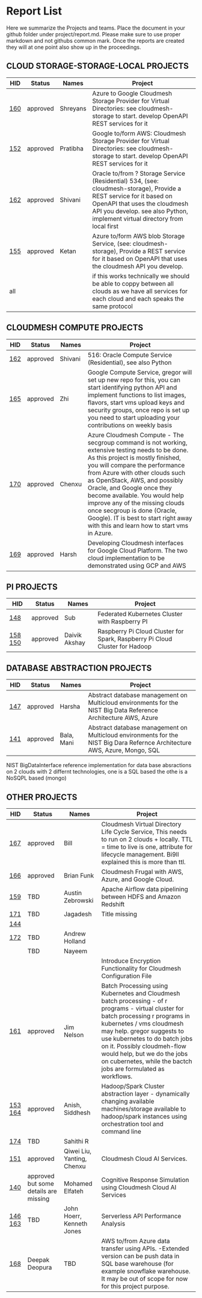 # Report List

Here we summarize the Projects and teams. Place the document in your github folder under project/report.md. Please make sure to use proper markdown and not githubs common mark. Once the reports are created they will at one point also show up in the proceedings.

## CLOUD STORAGE-STORAGE-LOCAL PROJECTS

| HID	| Status |	Names |	Project| 
| ---- | ---- | ---- | ---- |
| [160](https://github.com/cloudmesh-community/fa19-516-160/blob/master/project/report.md) | approved |	Shreyans |	Azure to Google Cloudmesh Storage Provider for Virtual Directories: see cloudmesh-storage to start. develop OpenAPI REST services for it|
| [152](https://github.com/cloudmesh-community/fa19-516-152/blob/master/project/report.md) | approved | Pratibha	| Google to/form AWS: Cloudmesh Storage Provider for Virtual Directories: see cloudmesh-storage to start. develop OpenAPI REST services for it| 
| [162](https://github.com/cloudmesh-community/fa19-516-162/blob/master/project/report.md)	| approved | Shivani | Oracle to/from ? Storage Service (Residential) 534, (see: cloudmesh-storage), Provide a REST service for it based on OpenAPI that uses the cloudmesh API you develop. see also Python, implement virtual directory from local first |
| [155](https://github.com/cloudmesh-community/fa19-516-155/blob/master/project/report.md)	| approved | Ketan	| Azure to/form AWS blob Storage Service, (see: cloudmesh-storage), Provide a REST service for it based on OpenAPI that uses the cloudmesh API you develop. |
| all |	 | |  if this works technically we should be able to coppy between all clouds as we have all services for each cloud and each speaks the same protocol |



## CLOUDMESH COMPUTE PROJECTS


| HID	| Status |	Names |	Project| 
| ---- | ---- | ---- | ---- |
| [162](https://github.com/cloudmesh-community/fa19-516-162/blob/master/project/report.md)	| approved	| Shivani | 	516: Oracle Compute Service (Residential), see also Python
| [165](https://github.com/cloudmesh-community/fa19-516-165/blob/master/project/report.md)	| approved	| Zhi	| Google Compute Service, gregor will set up new repo for this, you can start identifying python API and implement functions to list images, flavors, start vms upload keys and security groups, once repo is set up you need to start uploading your contributions on weekly basis
| [170](https://github.com/cloudmesh-community/fa19-516-170/blob/master/project/report.md)	| approved	| Chenxu |	Azure Cloudmesh Compute - The secgroup command is not working, extensive testing needs to be done. As this project is mostly finished, you will compare the performance from Azure with other clouds such as OpenStack, AWS, and possibly Oracle, and Google once they become available. You would help improve any of the missing clouds once secgroup is done (Oracle, Google). IT is best to start right away with this and learn how to start vms in Azure.
| [169](https://github.com/cloudmesh-community/fa19-516-169/blob/master/project/report.md)	| approved	| Harsh	| Developing Cloudmesh interfaces for Google Cloud Platform. The two cloud implementation to be demonstrated using GCP and AWS |

## PI PROJECTS


| HID	| Status |	Names |	Project| 
| ---- | ---- | ---- | ---- |
| [148](https://github.com/cloudmesh-community/fa19-516-148/blob/master/project/report.md)	| approved |	Sub|	Federated Kubernetes Cluster with Raspberry PI
| [158](https://github.com/cloudmesh-community/fa19-516-158/blob/master/project/report.md) [150](https://github.com/cloudmesh-community/fa19-516-150/blob/master/project/report.md)	| approved	| Daivik Akshay	| Raspberry Pi Cloud Cluster for Spark, Raspberry Pi Cloud Cluster for Hadoop

## DATABASE ABSTRACTION PROJECTS

| HID	| Status |	Names |	Project| 
| ---- | ---- | ---- | ---- |
| [147](https://github.com/cloudmesh-community/fa19-516-147/blob/master/project/report.md)	| approved	| Harsha	| Abstract database management on Multicloud environments for the NIST Big Data Reference Architecture AWS, Azure
| [141](https://github.com/cloudmesh-community/fa19-516-141/blob/master/project/report.md)	| approved| 	Bala, Mani	| Abstract database management on Multicloud environments for the NIST Big Dara Refernce Architecture AWS, Azure, Mongo, SQL

NIST BigDataInterface reference implementation for data base absractions on 2 clouds with 2 differnt technologies, one is a SQL based the othe is a NoSQPL based (mongo)


## OTHER PROJECTS

| HID	| Status |	Names |	Project| 
| ---- | ---- | ---- | ---- |
| [167](https://github.com/cloudmesh-community/fa19-516-167/blob/master/project/report.md) | approved |Bill	|Cloudmesh Virtual Directory Life Cycle Service, This needs to run on 2 clouds + locally.  TTL = time to live is one, attribute for lifecycle management. Bi9ll explained this is more than ttl.
| [166](https://github.com/cloudmesh-community/fa19-516-166/blob/master/project/report.md) |	approved |Brian Funk	| Cloudmesh Frugal with AWS, Azure, and Google Cloud.
| [159](https://github.com/cloudmesh-community/fa19-516-159/blob/master/project/report.md) | TBD | Austin Zebrowski | Apache Airflow data pipelining between HDFS and Amazon Redshift
| [171](https://github.com/cloudmesh-community/fa19-516-171/blob/master/project/report.md) | TBD	| Jagadesh	| Title missing |
| [144](https://github.com/cloudmesh-community/fa19-516-144/blob/master/project/report.md) | 
| [172](https://github.com/cloudmesh-community/fa19-516-172/blob/master/project/report.md) | TBD	| Andrew Holland
|     | TBD | Nayeem	
|     |     |    | Introduce Encryption Functionality for Cloudmesh Configuration File
| [161](https://github.com/cloudmesh-community/fa19-516-161/blob/master/project/report.md) | approved |	Jim Nelson	| Batch Processing using Kubernetes and Cloudmesh batch processing - of r programs - virtual cluster for batch processing r programs in kubernetes / vms cloudmesh may help. gregor suggests to use kubernetes to do batch jobs on it. Possibly cloudmeh-flow would help, but we do the jobs on cubernetes, while the bactch jobs are formulated as workflows.
| [153](https://github.com/cloudmesh-community/fa19-516-153/blob/master/project/report.md) [164](https://github.com/cloudmesh-community/fa19-516-164/blob/master/project/report.md)	| approved |	Anish, Siddhesh	| Hadoop/Spark Cluster abstraction layer - dynamically changing available machines/storage available to hadoop/spark instances using orchestration tool and command line
| [174](https://github.com/cloudmesh-community/fa19-516-174/blob/master/project/report.md) | TBD |		Sahithi	R
| [151](https://github.com/cloudmesh-community/fa19-516-151/blob/master/project/report.md) | approved | Qiwei Liu, Yanting, Chenxu	| Cloudmesh Cloud AI Services.
| [140](https://github.com/cloudmesh-community/fa19-516-140/blob/master/project/report.md) | approved but some details are missing| Mohamed Elfateh	| Cognitive Response Simulation using Cloudmesh Cloud AI Services
| [146](https://github.com/cloudmesh-community/fa19-516-146/blob/master/project/report.md) [163](https://github.com/cloudmesh-community/fa19-516-163/blob/master/project/report.md) | TBD | John Hoerr, Kenneth Jones| Serverless API Performance Analysis
| [168](https://github.com/cloudmesh-community/fa19-516-168/blob/master/project/report.md)	| 	Deepak Deopura | TBD| 	AWS to/from Azure data transfer using APIs. -Extended version can be push data in SQL base warehouse (for example snowflake warehouse. It may be out of scope for now for this project purpose.
